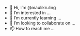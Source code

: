 - 👋 Hi, I’m @maulikruling
- 👀 I’m interested in ...
- 🌱 I’m currently learning ...
- 💞️ I’m looking to collaborate on ...
- 📫 How to reach me ...

<!---
maulikruling/maulikruling is a ✨ special ✨ repository because its `README.md` (this file) appears on your GitHub profile.
You can click the Preview link to take a look at your changes.
--->
